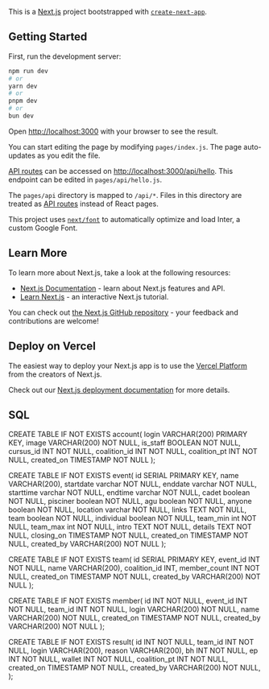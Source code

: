 This is a [Next.js](https://nextjs.org/) project bootstrapped with [`create-next-app`](https://github.com/vercel/next.js/tree/canary/packages/create-next-app).

## Getting Started

First, run the development server:

```bash
npm run dev
# or
yarn dev
# or
pnpm dev
# or
bun dev
```

Open [http://localhost:3000](http://localhost:3000) with your browser to see the result.

You can start editing the page by modifying `pages/index.js`. The page auto-updates as you edit the file.

[API routes](https://nextjs.org/docs/api-routes/introduction) can be accessed on [http://localhost:3000/api/hello](http://localhost:3000/api/hello). This endpoint can be edited in `pages/api/hello.js`.

The `pages/api` directory is mapped to `/api/*`. Files in this directory are treated as [API routes](https://nextjs.org/docs/api-routes/introduction) instead of React pages.

This project uses [`next/font`](https://nextjs.org/docs/basic-features/font-optimization) to automatically optimize and load Inter, a custom Google Font.

## Learn More

To learn more about Next.js, take a look at the following resources:

- [Next.js Documentation](https://nextjs.org/docs) - learn about Next.js features and API.
- [Learn Next.js](https://nextjs.org/learn) - an interactive Next.js tutorial.

You can check out [the Next.js GitHub repository](https://github.com/vercel/next.js/) - your feedback and contributions are welcome!

## Deploy on Vercel

The easiest way to deploy your Next.js app is to use the [Vercel Platform](https://vercel.com/new?utm_medium=default-template&filter=next.js&utm_source=create-next-app&utm_campaign=create-next-app-readme) from the creators of Next.js.

Check out our [Next.js deployment documentation](https://nextjs.org/docs/deployment) for more details.


## SQL

CREATE TABLE IF NOT EXISTS account(
    login VARCHAR(200) PRIMARY KEY,
    image VARCHAR(200) NOT NULL,
    is_staff BOOLEAN NOT NULL,
    cursus_id INT NOT NULL,
    coalition_id INT NOT NULL,
    coalition_pt INT NOT NULL,
    created_on TIMESTAMP NOT NULL
);

CREATE TABLE IF NOT EXISTS event(
    id SERIAL PRIMARY KEY,
    name VARCHAR(200),
    startdate varchar NOT NULL,
    enddate varchar NOT NULL,
    starttime varchar NOT NULL,
    endtime varchar NOT NULL,
    cadet boolean NOT NULL,
    pisciner boolean NOT NULL,
    agu boolean NOT NULL,
    anyone boolean NOT NULL,
    location varchar NOT NULL,
    links TEXT NOT NULL,
    team boolean NOT NULL,
    individual boolean NOT NULL,
    team_min int NOT NULL,
    team_max int NOT NULL,
    intro TEXT NOT NULL,
    details TEXT NOT NULL,
    closing_on TIMESTAMP NOT NULL,
    created_on TIMESTAMP NOT NULL,
    created_by VARCHAR(200) NOT NULL
);

CREATE TABLE IF NOT EXISTS team(
    id SERIAL PRIMARY KEY,
    event_id INT NOT NULL,
    name VARCHAR(200),
    coalition_id INT,
    member_count INT NOT NULL,
    created_on TIMESTAMP NOT NULL,
    created_by VARCHAR(200) NOT NULL
);

CREATE TABLE IF NOT EXISTS member(
    id INT NOT NULL,
    event_id INT NOT NULL,
    team_id INT NOT NULL,
    login VARCHAR(200) NOT NULL,
    name VARCHAR(200) NOT NULL,
    created_on TIMESTAMP NOT NULL,
    created_by VARCHAR(200) NOT NULL
);

CREATE TABLE IF NOT EXISTS result(
    id INT NOT NULL,
    team_id INT NOT NULL,
    login VARCHAR(200),
    reason VARCHAR(200),
    bh INT NOT NULL,
    ep INT NOT NULL,
    wallet INT NOT NULL,
    coalition_pt INT NOT NULL,
    created_on TIMESTAMP NOT NULL,
    created_by VARCHAR(200) NOT NULL,
);
